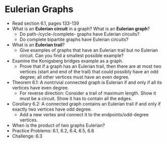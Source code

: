 # Eulerian Graphs

- Read section 6.1, pages 133-139
- What is an **Eulerian circuit** in a graph? What is an **Eulerian graph**?
    - Do path-/cycle-/complete- graphs have Eulerian circuits?
    - Do complete bipartite graphs have Eulerian circuits?
- What is an **Eulerian trail**?
    - Give examples of graphs that have an Eulerian trail but no Eulerian circuit. Can you find a smallest possible example?
- Examine the Konigsberg bridges example as a graph.
    - Prove that if a graph has an Eulerian trail, then there are at most two vertices (start and end of the trail) that could possibly have an odd degree; all other vertices must have an even degree.
- Theorem 6.1: A nontrivial connected graph is Eulerian if and only if all its vertices have even degree.
    - For reverse direction: Consider a trail of maximum length. Show it must be a circuit. Show it has to contain all the edges.
- Corollary 6.2: A connected graph contains an Eulerian trail if and only if exactly two vertices have odd degree.
    - Add a new vertex and connect it to the endpoints/odd-degree vertices.
- When is the product of two graphs Eulerian?
- Practice Problems: 6.1, 6.2, 6.4, 6.5, 6.6
- Challenge: 6.3


